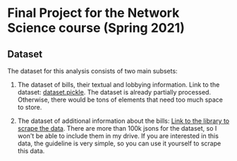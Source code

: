 # Final Project for the Network Science course (Spring 2021)
## Dataset
The dataset for this analysis consists of two main subsets:

1. The dataset of bills, their textual and lobbying information. Link to the dataset: [dataset.pickle](https://drive.google.com/file/d/1ZVrSyMd5n3R8w8BHaqXAQkc5pAG0BCTU/view?usp=sharing). The dataset is already partially processed. Otherwise, there would be tons of elements that need too much space to store.

2. The dataset of additional information about the bills: [Link to the library to scrape the data](https://github.com/unitedstates/congress/wiki/bills). There are more than 100k jsons for the dataset, so I won't be able to include them in my drive. If you are interested in this data, the guideline is very simple, so you can use it yourself to scrape this data.

